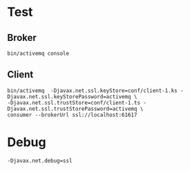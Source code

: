 # Test

## Broker

	bin/activemq console

## Client

	bin/activemq  -Djavax.net.ssl.keyStore=conf/client-1.ks -Djavax.net.ssl.keyStorePassword=activemq \
	-Djavax.net.ssl.trustStore=conf/client-1.ts -Djavax.net.ssl.trustStorePassword=activemq \
	consumer --brokerUrl ssl://localhost:61617

# Debug

	-Djavax.net.debug=ssl
